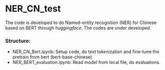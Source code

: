 # NER_CN_test

The code is developed to do Named-entity recognition (NER) for Chinese based on BERT through *huggingface*.
The codes are under developed.
### Structure:
* NER_CN_Bert.ipynb: Setup code, do text tokenization and fine-tune the pretrain from bert (bert-base-chinese)
* NER_BERT_evaluation.ipynb: Read model from local file, do evaluations.
